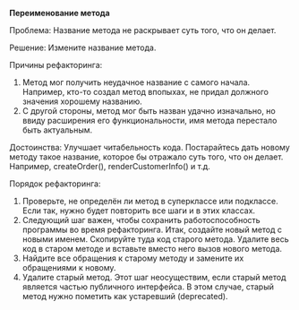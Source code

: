 <strong>Переименование метода</strong>

Проблема: Название метода не раскрывает суть того, что он делает.

Решение: Измените название метода.

Причины рефакторинга:

1. Метод мог получить неудачное название с самого начала. Например, кто-то создал метод впопыхах, не придал должного значения хорошему названию.
2. С другой стороны, метод мог быть назван удачно изначально, но ввиду расширения его функциональности, имя метода перестало быть актуальным.

Достоинства: Улучшает читабельность кода. Постарайтесь дать новому методу такое название, которое бы отражало суть того, что он делает. Например, createOrder(), renderCustomerInfo() и т.д.

Порядок рефакторинга:

1. Проверьте, не определён ли метод в суперклассе или подклассе. Если так, нужно будет повторить все шаги и в этих классах.
2. Следующий шаг важен, чтобы сохранить работоспособность программы во время рефакторинга. Итак, создайте новый метод с новыми именем. Скопируйте туда код старого метода. Удалите весь код в старом методе и вставьте вместо него вызов нового метода.
3. Найдите все обращения к старому методу и замените их обращениями к новому.
4. Удалите старый метод. Этот шаг неосуществим, если старый метод является частью публичного интерфейса. В этом случае, старый метод нужно пометить как устаревший (deprecated).
